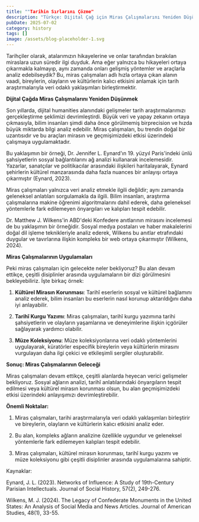 ```yaml
---
title: ""Tarihin Sırlarını Çözme"
description: "Türkçe: Dijital Çağ için Miras Çalışmalarını Yeniden Düşünmek"
pubDate: 2025-07-02
category: history
tags: []
image: /assets/blog-placeholder-1.svg
---
```


Tarihçiler olarak, atalarımızın hikayelerine ve onlar tarafından bırakılan miraslara uzun süredir ilgi duyduk. Ama eğer yalnızca bu hikayeleri ortaya çıkarmakla kalmayıp, aynı zamanda onları gelişmiş yöntemler ve araçlarla analiz edebilseydik? Bu, miras çalışmaları adlı hızla ortaya çıkan alanın vaadi, bireylerin, olayların ve kültürlerin kalıcı etkisini anlamak için tarih araştırmalarıyla veri odaklı yaklaşımları birleştirmektir.

**Dijital Çağda Miras Çalışmalarını Yeniden Düşünmek**

Son yıllarda, dijital humanities alanındaki gelişmeler tarih araştırmalarımızı gerçekleştirme şeklimizi devrimleştirdi. Büyük veri ve yapay zekanın ortaya çıkmasıyla, bilim insanları şimdi daha önce görülmemiş birprecision ve hızda büyük miktarda bilgi analiz edebilir. Miras çalışmaları, bu trendin doğal bir uzantısıdır ve bu araçları mirasın ve geçmişimizdeki etkisi üzerindeki çalışmaya uygulamaktadır.

Bu yaklaşımın bir örneği, Dr. Jennifer L. Eynard'ın 19. yüzyıl Paris'indeki ünlü şahsiyetlerin sosyal bağlantılarını ağ analizi kullanarak incelemesidir. Yazarlar, sanatçılar ve politikacılar arasındaki ilişkileri haritalayarak, Eynard şehirlerin kültürel manzarasında daha fazla nuances bir anlayışı ortaya çıkarmıştır (Eynard, 2023).

Miras çalışmaları yalnızca veri analiz etmekle ilgili değildir; aynı zamanda geleneksel anlatıları sorgulamakla da ilgili. Bilim insanları, araştırma çalışmalarına makine öğrenimi algoritmalarını dahil ederek, daha geleneksel yöntemlerle fark edilemeyen önyargıları ve kalıpları tespit edebilir.

Dr. Matthew J. Wilkens'in ABD'deki Konfedere anıtlarının mirasını incelemesi de bu yaklaşımın bir örneğidir. Sosyal medya postaları ve haber makalelerini doğal dil işleme teknikleriyle analiz ederek, Wilkens bu anıtlar etrafındaki duygular ve tavırlarına ilişkin kompleks bir web ortaya çıkarmıştır (Wilkens, 2024).

**Miras Çalışmalarının Uygulamaları**

Peki miras çalışmaları için gelecekte neler bekliyoruz? Bu alan devam ettikçe, çeşitli disiplinler arasında uygulamaların bir dizi görülmesini bekleyebiliriz. İşte birkaç örnek:

1. **Kültürel Mirasın Korunması**: Tarihî eserlerin sosyal ve kültürel bağlamını analiz ederek, bilim insanları bu eserlerin nasıl korunup aktarıldığını daha iyi anlayabilir.

2. **Tarihî Kurgu Yazımı**: Miras çalışmaları, tarihî kurgu yazımına tarihi şahsiyetlerin ve olayların yaşamlarına ve deneyimlerine ilişkin içgörüler sağlayarak yardımcı olabilir.

3. **Müze Koleksiyonu**: Müze koleksiyonlarına veri odaklı yöntemlerini uygulayarak, küratörler específik bireylerin veya kültürlerin mirasını vurgulayan daha ilgi çekici ve etkileşimli sergiler oluşturabilir.

**Sonuç: Miras Çalışmalarının Geleceği**

Miras çalışmaları devam ettikçe, çeşitli alanlarda heyecan verici gelişmeler bekliyoruz. Sosyal ağların analizi, tarihî anlatılarındaki önyargıların tespit edilmesi veya kültürel mirasın korunması olsun, bu alan geçmişimizdeki etkisi üzerindeki anlayışımızı devrimleştirebilir.

**Önemli Noktalar:**

1. Miras çalışmaları, tarihi araştırmalarıyla veri odaklı yaklaşımları birleştirir ve bireylerin, olayların ve kültürlerin kalıcı etkisini analiz eder.

2. Bu alan, kompleks ağların analizine özellikle uygundur ve geleneksel yöntemlerle fark edilemeyen kalıpları tespit edebilir.

3. Miras çalışmaları, kültürel mirasın korunması, tarihî kurgu yazımı ve müze koleksiyonu gibi çeşitli disiplinler arasında uygulamalarına sahiptir.

Kaynaklar:

Eynard, J. L. (2023). Networks of Influence: A Study of 19th-Century Parisian Intellectuals. Journal of Social History, 57(2), 249-276.

Wilkens, M. J. (2024). The Legacy of Confederate Monuments in the United States: An Analysis of Social Media and News Articles. Journal of American Studies, 48(1), 33-55.